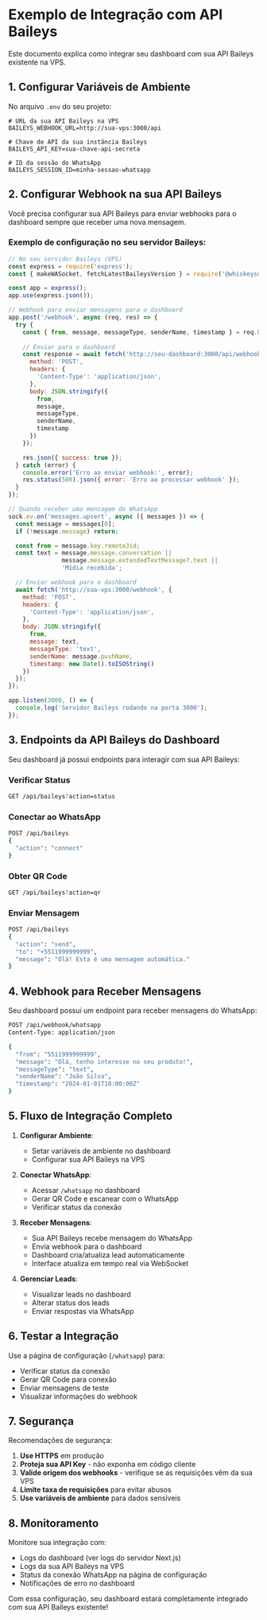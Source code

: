 # Exemplo de Integração com API Baileys

Este documento explica como integrar seu dashboard com sua API Baileys existente na VPS.

## 1. Configurar Variáveis de Ambiente

No arquivo `.env` do seu projeto:

```env
# URL da sua API Baileys na VPS
BAILEYS_WEBHOOK_URL=http://sua-vps:3000/api

# Chave de API da sua instância Baileys
BAILEYS_API_KEY=sua-chave-api-secreta

# ID da sessão do WhatsApp
BAILEYS_SESSION_ID=minha-sessao-whatsapp
```

## 2. Configurar Webhook na sua API Baileys

Você precisa configurar sua API Baileys para enviar webhooks para o dashboard sempre que receber uma nova mensagem.

### Exemplo de configuração no seu servidor Baileys:

```javascript
// No seu servidor Baileys (VPS)
const express = require('express');
const { makeWASocket, fetchLatestBaileysVersion } = require('@whiskeysockets/baileys');

const app = express();
app.use(express.json());

// Webhook para enviar mensagens para o dashboard
app.post('/webhook', async (req, res) => {
  try {
    const { from, message, messageType, senderName, timestamp } = req.body;
    
    // Enviar para o dashboard
    const response = await fetch('http://seu-dashboard:3000/api/webhook/whatsapp', {
      method: 'POST',
      headers: {
        'Content-Type': 'application/json',
      },
      body: JSON.stringify({
        from,
        message,
        messageType,
        senderName,
        timestamp
      })
    });

    res.json({ success: true });
  } catch (error) {
    console.error('Erro ao enviar webhook:', error);
    res.status(500).json({ error: 'Erro ao processar webhook' });
  }
});

// Quando receber uma mensagem do WhatsApp
sock.ev.on('messages.upsert', async ({ messages }) => {
  const message = messages[0];
  if (!message.message) return;

  const from = message.key.remoteJid;
  const text = message.message.conversation || 
               message.message.extendedTextMessage?.text || 
               'Mídia recebida';

  // Enviar webhook para o dashboard
  await fetch('http://sua-vps:3000/webhook', {
    method: 'POST',
    headers: {
      'Content-Type': 'application/json',
    },
    body: JSON.stringify({
      from,
      message: text,
      messageType: 'text',
      senderName: message.pushName,
      timestamp: new Date().toISOString()
    })
  });
});

app.listen(3000, () => {
  console.log('Servidor Baileys rodando na porta 3000');
});
```

## 3. Endpoints da API Baileys do Dashboard

Seu dashboard já possui endpoints para interagir com sua API Baileys:

### Verificar Status
```bash
GET /api/baileys?action=status
```

### Conectar ao WhatsApp
```bash
POST /api/baileys
{
  "action": "connect"
}
```

### Obter QR Code
```bash
GET /api/baileys?action=qr
```

### Enviar Mensagem
```bash
POST /api/baileys
{
  "action": "send",
  "to": "+5511999999999",
  "message": "Olá! Esta é uma mensagem automática."
}
```

## 4. Webhook para Receber Mensagens

Seu dashboard possui um endpoint para receber mensagens do WhatsApp:

```bash
POST /api/webhook/whatsapp
Content-Type: application/json

{
  "from": "5511999999999",
  "message": "Olá, tenho interesse no seu produto!",
  "messageType": "text",
  "senderName": "João Silva",
  "timestamp": "2024-01-01T10:00:00Z"
}
```

## 5. Fluxo de Integração Completo

1. **Configurar Ambiente**:
   - Setar variáveis de ambiente no dashboard
   - Configurar sua API Baileys na VPS

2. **Conectar WhatsApp**:
   - Acessar `/whatsapp` no dashboard
   - Gerar QR Code e escanear com o WhatsApp
   - Verificar status da conexão

3. **Receber Mensagens**:
   - Sua API Baileys recebe mensagem do WhatsApp
   - Envia webhook para o dashboard
   - Dashboard cria/atualiza lead automaticamente
   - Interface atualiza em tempo real via WebSocket

4. **Gerenciar Leads**:
   - Visualizar leads no dashboard
   - Alterar status dos leads
   - Enviar respostas via WhatsApp

## 6. Testar a Integração

Use a página de configuração (`/whatsapp`) para:

- Verificar status da conexão
- Gerar QR Code para conexão
- Enviar mensagens de teste
- Visualizar informações do webhook

## 7. Segurança

Recomendações de segurança:

1. **Use HTTPS** em produção
2. **Proteja sua API Key** - não exponha em código cliente
3. **Valide origem dos webhooks** - verifique se as requisições vêm da sua VPS
4. **Limite taxa de requisições** para evitar abusos
5. **Use variáveis de ambiente** para dados sensíveis

## 8. Monitoramento

Monitore sua integração com:

- Logs do dashboard (ver logs do servidor Next.js)
- Logs da sua API Baileys na VPS
- Status da conexão WhatsApp na página de configuração
- Notificações de erro no dashboard

Com essa configuração, seu dashboard estará completamente integrado com sua API Baileys existente!